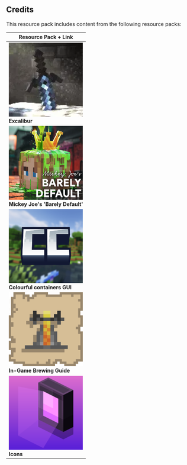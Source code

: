 ## Credits

This resource pack includes content from the following resource packs:

| Resource Pack + Link                                                                                                                                                                                                                                                                                                    |
| ----------------------------------------------------------------------------------------------------------------------------------------------------------------------------------------------------------------------------------------------------------------------------------------------------------------------- |
| <div><a href="https://modrinth.com/resourcepack/excal"><img src="images/excal.webp" alt="Excalibur" title="Excalibur" width="200" height="200"></a><br><strong>Excalibur</strong></div>                                                                                                                                 |
| <div><a href="https://modrinth.com/resourcepack/mickey-joes-relatively-improved-default"><img src="images/mickey-joes-relatively-improved-default.webp" alt="Mickey Joe's 'Barely Default'" title="Mickey Joe's 'Barely Default'" width="200" height="200"></a><br><strong>Mickey Joe's 'Barely Default'</strong></div> |
| <div><a href="https://modrinth.com/resourcepack/colourful-containers-gui"><img src="images/colourful-containers-gui.webp" alt="Colourful containers GUI" title="Colourful containers GUI" width="200" height="200"></a><br><strong>Colourful containers GUI</strong></div>                                              |
| <div><a href="https://modrinth.com/resourcepack/in-game-brewing-guide"><img src="images/in-game-brewing-guide.webp" alt="In-Game Brewing Guide" title="In-Game Brewing Guide" width="200" height="200"></a><br><strong>In-Game Brewing Guide</strong></div>                                                             |
| <div><a href="https://modrinth.com/resourcepack/icons"><img src="images/icons.webp" alt="Icons" title="Icons" width="200" height="200"></a><br><strong>Icons</strong></div>                                                                                                                                             |
